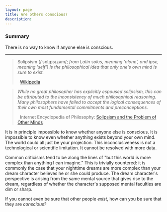 ```yaml
---
layout: page
title: Are others conscious?
description:
---
```



### Summary

There is no way to know if anyone else is conscious.

---

> Solipsism (/ˈsɒlɪpsɪzəm/; *from Latin solus, meaning 'alone', and ipse,
 meaning 'self') is the philosophical idea that only one's own mind is
 sure to exist.*
>
> &nbsp;
> [Wikipedia](https://en.wikipedia.org/wiki/Solipsism)

> *While no great philosopher has explicitly espoused solipsism, this can
be attributed to the inconsistency of much philosophical reasoning. Many
philosophers have failed to accept the logical consequences of their own
most fundamental commitments and preconceptions.*
>
> &nbsp;
> Internet Encyclopedia of Philosophy: [Solipsism and the Problem of Other Minds](http://www.iep.utm.edu/solipsis/)

It is in principle impossible to know whether anyone else is conscious. It is
impossible to know even whether anything exists beyond your own mind. The
world could all just be your projection. This inconclusiveness is
not a technological or scientific limitation. It cannot be resolved with more
data.

Common
criticisms tend to be along the lines of "but this world is more complex than
anything I can imagine." This is trivially countered: it is commonly the
case that your nighttime dreams are more complex than your dream character
believes he or she could produce. The dream character's perspective is
arising from the same mental source that gives rise to the dream, regardless
of whether the character's supposed mental faculties are dim or sharp.

If you cannot even be sure that other people *exist*, how can you be sure
that they are *conscious?*
